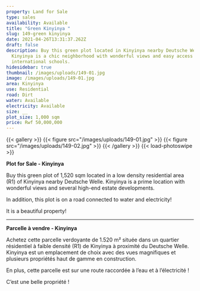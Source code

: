 ```yaml
---
property: Land for Sale
type: sales
availability: Available
title: "Green Kinyinya "
slug: 149-green kinyinya
date: 2021-04-26T13:31:37.262Z
draft: false
description: Buy this green plot located in Kinyinya nearby Deutsche Welle.
  Kinyinya is a chic neighborhood with wonderful views and easy access to
  international schools.
hidesidebar: true
thumbnail: /images/uploads/149-01.jpg
image: /images/uploads/149-01.jpg
area: Kinyinya
use: Residential
road: Dirt
water: Available
electricity: Available
size: __
plot_size: 1,000 sqm
price: Rwf 50,000,000
---
```

{{< gallery >}}
{{< figure src="/images/uploads/149-01.jpg" >}}
{{< figure src="/images/uploads/149-02.jpg" >}}
{{< /gallery >}}
{{< load-photoswipe >}}

**Plot for Sale - Kinyinya**

Buy this green plot of 1,520 sqm located in a low density residential area (R1) of Kinyinya nearby Deutsche Welle. Kinyinya is a prime location with wonderful views and several high-end estate developments.

In addition, this plot is on a road connected to water and electricity!

It is a beautiful property!

---

**Parcelle à vendre - Kinyinya**

Achetez cette parcelle verdoyante de 1.520 m² située dans un quartier résidentiel à faible densité (R1) de Kinyinya à proximité du Deutsche Welle. Kinyinya est un emplacement de choix avec des vues magnifiques et plusieurs propriétés haut de gamme en construction.

En plus, cette parcelle est sur une route raccordée à l’eau et à l’électricité !

C’est une belle propriété !